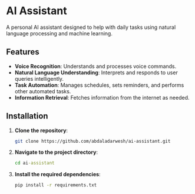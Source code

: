 # AI Assistant

A personal AI assistant designed to help with daily tasks using natural language processing and machine learning.

## Features

- **Voice Recognition**: Understands and processes voice commands.
- **Natural Language Understanding**: Interprets and responds to user queries intelligently.
- **Task Automation**: Manages schedules, sets reminders, and performs other automated tasks.
- **Information Retrieval**: Fetches information from the internet as needed.

## Installation

1. **Clone the repository**:

   ```bash
   git clone https://github.com/abdaladarwesh/ai-assistant.git
2. **Navigate to the project directory**:

   ```cmd
   cd ai-assistant
3. **Install the required dependencies**:
   ```cmd
   pip install -r requirements.txt

   
